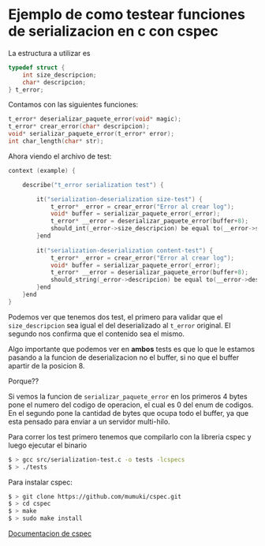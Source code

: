 # Ejemplo de como testear funciones de serializacion en c con cspec

La estructura a utilizar es
```c
typedef struct {
    int size_descripcion;
    char* descripcion;
} t_error;
```

Contamos con las siguientes funciones:
```c
t_error* deserializar_paquete_error(void* magic);
t_error* crear_error(char* descripcion);
void* serializar_paquete_error(t_error* error);
int char_length(char* str);
```

Ahora viendo el archivo de test:
```c
context (example) {

    describe("t_error serialization test") {

        it("serialization-deserialization size-test") {
            t_error* _error = crear_error("Error al crear log");
            void* buffer = serializar_paquete_error(_error);
            t_error* __error = deserializar_paquete_error(buffer+8);
            should_int(_error->size_descripcion) be equal to(__error->size_descripcion);
        }end
        
        it("serialization-deserialization content-test") {
            t_error* _error = crear_error("Error al crear log");
            void* buffer = serializar_paquete_error(_error);
            t_error* __error = deserializar_paquete_error(buffer+8);
            should_string(_error->descripcion) be equal to(__error->descripcion);
        }end
    }end
}
```

Podemos ver que tenemos dos test, el primero para validar que el `size_descripcion` sea igual el del deserializado al `t_error` original.
El segundo nos confirma que el contenido sea el mismo.

Algo importante que podemos ver en **ambos** tests es que lo que le estamos pasando a la funcion de deserializacion no el buffer, si no que el buffer apartir de la posicion 8.

Porque??

Si vemos la funcion de `serializar_paquete_error` en los primeros 4 bytes pone el numero del codigo de operacion, el cual es 0 del enum de codigos.
En el segundo pone la cantidad de bytes que ocupa todo el buffer, ya que esta pensado para enviar a un servidor multi-hilo.

Para correr los test primero tenemos que compilarlo con la libreria cspec y luego ejecutar el binario
```bash
$ > gcc src/serialization-test.c -o tests -lcspecs
$ > ./tests
```

Para instalar cspec:
```bash
$ > git clone https://github.com/mumuki/cspec.git
$ > cd cspec
$ > make
$ > sudo make install
```

[Documentacion de cspec](https://github.com/mumuki/cspec)
